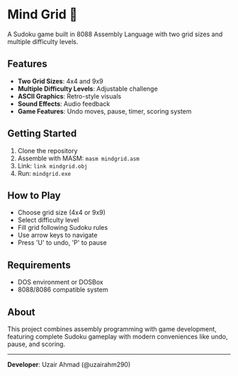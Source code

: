 # Mind Grid 🧩

A Sudoku game built in 8088 Assembly Language with two grid sizes and multiple difficulty levels.

## Features

- **Two Grid Sizes**: 4x4 and 9x9
- **Multiple Difficulty Levels**: Adjustable challenge
- **ASCII Graphics**: Retro-style visuals
- **Sound Effects**: Audio feedback
- **Game Features**: Undo moves, pause, timer, scoring system

## Getting Started

1. Clone the repository
2. Assemble with MASM: `masm mindgrid.asm`
3. Link: `link mindgrid.obj`
4. Run: `mindgrid.exe`

## How to Play

- Choose grid size (4x4 or 9x9)
- Select difficulty level
- Fill grid following Sudoku rules
- Use arrow keys to navigate
- Press 'U' to undo, 'P' to pause

## Requirements

- DOS environment or DOSBox
- 8088/8086 compatible system

## About

This project combines assembly programming with game development, featuring complete Sudoku gameplay with modern conveniences like undo, pause, and scoring.

---

**Developer**: Uzair Ahmad (@uzairahm290)
